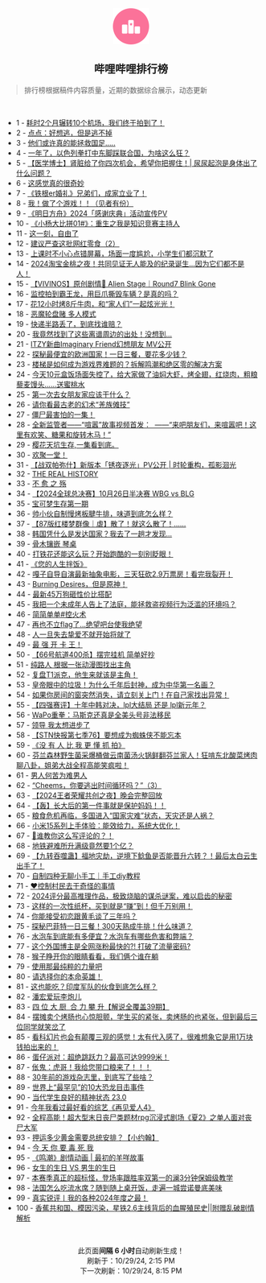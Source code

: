 <div align="center">
    <img src="./assets/icon_rank.png" alt="logo" />
    <h2>哔哩哔哩排行榜</h>
</div>

> 排行榜根据稿件内容质量，近期的数据综合展示，动态更新

<br />

<ul><li><span>1 - <a href=https://www.bilibili.com/BV1fVySYpEtH>耗时2个月辗转10个机场，我们终于拍到了！</a></span></li><li><span>2 - <a href=https://www.bilibili.com/BV1FK1hYgE8g>点点：好想逃，但是逃不掉</a></span></li><li><span>3 - <a href=https://www.bilibili.com/BV1ngySYxEJx>他们或许真的能拯救国足.....</a></span></li><li><span>4 - <a href=https://www.bilibili.com/BV1Qe1xYyE7G>一年了，以色列拳打中东脚踩联合国，为啥这么狂？</a></span></li><li><span>5 - <a href=https://www.bilibili.com/BV1xnyDYqEmA>【医学博士】肾脏给了你四次机会，希望你把握住！|&nbsp;尿尿起泡是身体出了什么问题？</a></span></li><li><span>6 - <a href=https://www.bilibili.com/BV19x1WYGEiF>这感觉真的很奇妙</a></span></li><li><span>7 - <a href=https://www.bilibili.com/BV1NU1jY5ErV>《铁根er婚礼》兄弟们，成家立业了！</a></span></li><li><span>8 - <a href=https://www.bilibili.com/BV1kzysYbE8d>我！做了个游戏！！（见者有份）</a></span></li><li><span>9 - <a href=https://www.bilibili.com/BV1Sa1WYuEo4>《明日方舟》2024「感谢庆典」活动宣传PV</a></span></li><li><span>10 - <a href=https://www.bilibili.com/BV1Kw1xYqEYg>《小杨大比拼01#》：重生之我是知识竞赛主持人</a></span></li><li><span>11 - <a href=https://www.bilibili.com/BV19sybYsEb1>这一刻，自由了</a></span></li><li><span>12 - <a href=https://www.bilibili.com/BV1vvy2YrE3L>建议严查这批网红零食（2）</a></span></li><li><span>13 - <a href=https://www.bilibili.com/BV1K414YgEUw>上课时不小心点错屏幕，场面一度尴尬，小学生们都沉默了</a></span></li><li><span>14 - <a href=https://www.bilibili.com/BV1rYyXYTEkS>2024淘宝金桃之夜！共同见证无人能及的纪录诞生…因为它们都不是人！</a></span></li><li><span>15 - <a href=https://www.bilibili.com/BV1wPySY8E6i>【VIVINOS】原创剧情🌠&nbsp;Alien&nbsp;Stage｜Round7&nbsp;Blink&nbsp;Gone</a></span></li><li><span>16 - <a href=https://www.bilibili.com/BV1mYySYzEQt>监控拍到霸王龙，用巨爪撕毁车辆？是真的吗？</a></span></li><li><span>17 - <a href=https://www.bilibili.com/BV1L31MYqEJp>花12小时烤8斤牛肉，和“家人们”一起炫光光！</a></span></li><li><span>18 - <a href=https://www.bilibili.com/BV1mi1WYvEBT>恶魔轮盘赌&nbsp;多人模式</a></span></li><li><span>19 - <a href=https://www.bilibili.com/BV15ByUY7ECf>快递半路丢了，到底找谁赔？</a></span></li><li><span>20 - <a href=https://www.bilibili.com/BV1ns1nYjEeb>我竟然找到了这些离谱周边的出处！没想到...</a></span></li><li><span>21 - <a href=https://www.bilibili.com/BV1q81uYVEUJ>ITZY新曲Imaginary&nbsp;Friend幻想朋友&nbsp;MV公开</a></span></li><li><span>22 - <a href=https://www.bilibili.com/BV1ZDymYJE4Y>探秘最便宜的欧洲国家！一日三餐，要花多少钱？</a></span></li><li><span>23 - <a href=https://www.bilibili.com/BV1rQ1xYAEtD>楼梯是如何成为游戏界难题的？拆解鸣潮和绝区零的解决方案</a></span></li><li><span>24 - <a href=https://www.bilibili.com/BV1Gx1WYVEnU>今天10元盒饭场面失控了，给大家做了油焖大虾，烤全翅，红烧肉，粗粮藜麦馒头……送蜜桃水</a></span></li><li><span>25 - <a href=https://www.bilibili.com/BV1LM14YpE8a>第一次去女朋友家应该干什么？</a></span></li><li><span>26 - <a href=https://www.bilibili.com/BV1PTyQYKEnM>请你看最古老的幻术“羌族傩技”</a></span></li><li><span>27 - <a href=https://www.bilibili.com/BV1zD1HY7EEC>僵尸最害怕的一集！</a></span></li><li><span>28 - <a href=https://www.bilibili.com/BV1KoyUYNEbe>全新监管者——“喧嚣”故事视频首发：&nbsp;&nbsp;——“来吧朋友们，来喧嚣吧！这里有欢笑、糖果和旋转木马！”</a></span></li><li><span>29 - <a href=https://www.bilibili.com/BV1TaymYYE4e>樱花天坑生存,一集看到底。</a></span></li><li><span>30 - <a href=https://www.bilibili.com/BV1CR1TYEELj>欢聚一堂！</a></span></li><li><span>31 - <a href=https://www.bilibili.com/BV1SdyDYCELL>【战双帕弥什】新版本「锈夜逐光」PV公开&nbsp;|&nbsp;时轮重构，孤影洄光</a></span></li><li><span>32 - <a href=https://www.bilibili.com/BV1h514Y7EWd>THE&nbsp;REAL&nbsp;HISTORY</a></span></li><li><span>33 - <a href=https://www.bilibili.com/BV1KRyUYiEQx>不&nbsp;愈&nbsp;之&nbsp;殇</a></span></li><li><span>34 - <a href=https://www.bilibili.com/BV1Tf1sYzEFM>【2024全球总决赛】10月26日半决赛&nbsp;WBG&nbsp;vs&nbsp;BLG</a></span></li><li><span>35 - <a href=https://www.bilibili.com/BV1Q81WYzE7b>宝可梦生存第一期</a></span></li><li><span>36 - <a href=https://www.bilibili.com/BV1Bd1WYQEcZ>帅小伙自制慢烤板腱牛排，味道到底怎么样？</a></span></li><li><span>37 - <a href=https://www.bilibili.com/BV1Kzy6YyEnE>【87版红楼梦群像｜虐】散了！就这么散了！……</a></span></li><li><span>38 - <a href=https://www.bilibili.com/BV1sJyUY8ECj>韩国凭什么是发达国家？我去了一趟才发现...</a></span></li><li><span>39 - <a href=https://www.bilibili.com/BV1sP1xYKEZL>骨木镶嵌&nbsp;琴桌</a></span></li><li><span>40 - <a href=https://www.bilibili.com/BV1rmySYFEU5>打铁花还能这么玩？开始跑酷的一刻别眨眼！</a></span></li><li><span>41 - <a href=https://www.bilibili.com/BV111yQYuEbG>《您的人生拌饭》</a></span></li><li><span>42 - <a href=https://www.bilibili.com/BV1h81WY6Eq8>嘎子自导自演最新抽象电影，三天狂砍2.9万票房！看完我裂开！</a></span></li><li><span>43 - <a href=https://www.bilibili.com/BV1ae1jY9EvV>Burning&nbsp;Desires，但是原神！</a></span></li><li><span>44 - <a href=https://www.bilibili.com/BV1CW1pYREyp>最新45万狗砸性价比搭配</a></span></li><li><span>45 - <a href=https://www.bilibili.com/BV1oVySYpEU2>我把一个未成年人告上了法庭，能拯救盗视频行为泛滥的环境吗？</a></span></li><li><span>46 - <a href=https://www.bilibili.com/BV1xW14Y3EZS>简简单单#控火术</a></span></li><li><span>47 - <a href=https://www.bilibili.com/BV1qwyXYbEdJ>再也不立flag了...绝望吧台使我绝望</a></span></li><li><span>48 - <a href=https://www.bilibili.com/BV1W814YTEKp>人一旦失去挚爱不就开始将就了</a></span></li><li><span>49 - <a href=https://www.bilibili.com/BV11pyDYKEyq>最&nbsp;强&nbsp;开&nbsp;卡&nbsp;王！</a></span></li><li><span>50 - <a href=https://www.bilibili.com/BV1uh1gYaEjW>【66号航道400杀】摆完挂机&nbsp;简单好抄</a></span></li><li><span>51 - <a href=https://www.bilibili.com/BV1eu14YDE1w>纯路人&nbsp;根据一张动漫图找出主角</a></span></li><li><span>52 - <a href=https://www.bilibili.com/BV1f91GYWEeq>复盘T1派克，他生来就该是主角！</a></span></li><li><span>53 - <a href=https://www.bilibili.com/BV1nx1nY1E6h>皇帝眼中的垃圾！为什么千年后封神，成为中华第一名画？</a></span></li><li><span>54 - <a href=https://www.bilibili.com/BV1jVymY1EX1>如果你房间的窗突然消失，请立刻关上门！在自己家找出异常！</a></span></li><li><span>55 - <a href=https://www.bilibili.com/BV1tF15YuEeq>【四强赛评】十年中韩对决，lpl大结局&nbsp;还是&nbsp;lpl新元年？</a></span></li><li><span>56 - <a href=https://www.bilibili.com/BV1551MYvEjB>WaPo重拳：马斯克还真是全美头号非法移民</a></span></li><li><span>57 - <a href=https://www.bilibili.com/BV1fmymYHEZy>领导&nbsp;我太想进步了</a></span></li><li><span>58 - <a href=https://www.bilibili.com/BV1781aYkExb>【STN快报第七季76】要想成为蜘蛛侠不能忘本</a></span></li><li><span>59 - <a href=https://www.bilibili.com/BV1sq1YYdEXh>《没&nbsp;有&nbsp;人&nbsp;比&nbsp;我&nbsp;更&nbsp;懂&nbsp;抓&nbsp;拍》</a></span></li><li><span>60 - <a href=https://www.bilibili.com/BV1iw1sYmEVz>芬兰森林野生菌采爆桶做云南菌汤火锅鲜翻芬兰家人！狂啃东北酸菜烤肉聊八卦，姐弟大战全程高能笑疯啦！</a></span></li><li><span>61 - <a href=https://www.bilibili.com/BV1gd14YJEZ3>男人何苦为难男人</a></span></li><li><span>62 - <a href=https://www.bilibili.com/BV1aT1sY5EQL>“Cheems，你要逃出时间循环吗？”（3）</a></span></li><li><span>63 - <a href=https://www.bilibili.com/BV1En1jYYEsC>【2024王者荣耀共创之夜】晚会完整回放</a></span></li><li><span>64 - <a href=https://www.bilibili.com/BV11y1WYFEcf>【轰】长大后的第一件事就是保护妈妈！！</a></span></li><li><span>65 - <a href=https://www.bilibili.com/BV1Amy6YuE5Q>粮食危机再临，多国进入“国家灾难”状态，天灾还是人祸？</a></span></li><li><span>66 - <a href=https://www.bilibili.com/BV1WWyDYvEr8>小米15系列上手体验：能效给力，系统大优化！</a></span></li><li><span>67 - <a href=https://www.bilibili.com/BV1er1pYVEk8>👊谁教你这么写评论的？！</a></span></li><li><span>68 - <a href=https://www.bilibili.com/BV1yk1WYhERm>地铁避难所升满级竟然要1个亿？</a></span></li><li><span>69 - <a href=https://www.bilibili.com/BV1wb1sYcEoF>【九转吞噬蛊】福地灾劫，逆境下鲶鱼是否能晋升六转？！最后太白云生出手了！</a></span></li><li><span>70 - <a href=https://www.bilibili.com/BV1YyyUYVECt>自制四种无聊小手工｜手工diy教程</a></span></li><li><span>71 - <a href=https://www.bilibili.com/BV19syQYXEhn>❤️控制村民去干奇怪的事情</a></span></li><li><span>72 - <a href=https://www.bilibili.com/BV16Qy7YTEfc>2024评分最高推理作品，极致烧脑的谋杀谜案，难以启齿的秘密</a></span></li><li><span>73 - <a href=https://www.bilibili.com/BV1RzyUYyEWc>这样的一次性纸杯，买到就是“赚”到！但千万别用！</a></span></li><li><span>74 - <a href=https://www.bilibili.com/BV1Zn1xYWEqM>你能接受初恋跟黄毛谈了三年吗？</a></span></li><li><span>75 - <a href=https://www.bilibili.com/BV19Ly1YvECw>探秘巴菲特一日三餐！300天熟成牛排！什么味道？</a></span></li><li><span>76 - <a href=https://www.bilibili.com/BV14a1hYHES7>水泡车到底能有多便宜？水泡车有哪些危害和弊端？</a></span></li><li><span>77 - <a href=https://www.bilibili.com/BV19kyUYyESo>这个外国博主是全网涨粉最快的?!&nbsp;打破了流量密码?</a></span></li><li><span>78 - <a href=https://www.bilibili.com/BV12C1xYBERM>猴子睁开你的眼睛看看，我们俩个谁在躺</a></span></li><li><span>79 - <a href=https://www.bilibili.com/BV1yuyhYVEhG>使用那最纯粹的力量吧</a></span></li><li><span>80 - <a href=https://www.bilibili.com/BV1AAySYcE7J>请选择你的本命英雄！</a></span></li><li><span>81 - <a href=https://www.bilibili.com/BV1Gu1PYpEbp>这也能吃？印度军队的伙食到底怎么样？</a></span></li><li><span>82 - <a href=https://www.bilibili.com/BV1wMyQYvEpZ>潘宏爱玩李炮儿</a></span></li><li><span>83 - <a href=https://www.bilibili.com/BV1wQ15YvEJm>四&nbsp;位&nbsp;大&nbsp;厨&nbsp;&nbsp;合&nbsp;力&nbsp;攀&nbsp;升【解说全覆盖39期】</a></span></li><li><span>84 - <a href=https://www.bilibili.com/BV12dyZYoEbo>摆摊卖个烤肠也心惊胆颤，学生买的紧张，卖烤肠的也紧张，但到最后三位同学就笑岔了</a></span></li><li><span>85 - <a href=https://www.bilibili.com/BV1G514YEEtS>看科幻片也会有颠覆三观的感觉！太有代入感了，很难想象它是用1万块钱拍出来的！</a></span></li><li><span>86 - <a href=https://www.bilibili.com/BV1JY1pYUEPd>蛋仔派对：超绝跳跃力？最高可达9999米！</a></span></li><li><span>87 - <a href=https://www.bilibili.com/BV1Q1yUYkEb1>伥鬼：虎哥！我给您带口粮来了！！！</a></span></li><li><span>88 - <a href=https://www.bilibili.com/BV15Wy6YREKJ>30年前的游戏杂志里，到底写了些啥？</a></span></li><li><span>89 - <a href=https://www.bilibili.com/BV1DQyzY2ERB>世界上“最罕见”的10大恐龙目击事件</a></span></li><li><span>90 - <a href=https://www.bilibili.com/BV1Z71WYmETW>当代学生良好的精神状态&nbsp;23.0</a></span></li><li><span>91 - <a href=https://www.bilibili.com/BV1Yj1hYaE7m>今年我看过最好看的综艺《再见爱人4》</a></span></li><li><span>92 - <a href=https://www.bilibili.com/BV1Yry2YqEPQ>全程高能！超大型末日丧尸类题材rpg沉浸式剧场《夏2》之单人面对丧尸大军</a></span></li><li><span>93 - <a href=https://www.bilibili.com/BV1boyzYVEge>押运多少黄金需要总统安排？【小约翰】</a></span></li><li><span>94 - <a href=https://www.bilibili.com/BV17vyUYJEHp>今&nbsp;天&nbsp;你&nbsp;要&nbsp;毒&nbsp;死&nbsp;我</a></span></li><li><span>95 - <a href=https://www.bilibili.com/BV1QKyUYuEa8>《鸣潮》剧情动画&nbsp;|&nbsp;最初的羊咩故事</a></span></li><li><span>96 - <a href=https://www.bilibili.com/BV1zayUYHEJk>女生的生日&nbsp;VS&nbsp;男生的生日</a></span></li><li><span>97 - <a href=https://www.bilibili.com/BV13D1pYTENa>本赛季真正的超标怪，登场率跟胜率双第一的澜3分钟保姆级教学</a></span></li><li><span>98 - <a href=https://www.bilibili.com/BV1Yu14YDEmi>法国怎么吃流水席？随到随上桌开饭，走遍一城尝诺曼底美味</a></span></li><li><span>99 - <a href=https://www.bilibili.com/BV1KG1uYdEcX>真实锐评丨我的各种2024年度之最！</a></span></li><li><span>100 - <a href=https://www.bilibili.com/BV1wJ18YrEzY>香蕉共和国、模因污染，星铁2.6主线背后的血腥殖民史||附赠乱破剧情解析</a></span></li></ul>

<br />

<p align=center>此页面<strong>间隔 6 小时</strong>自动刷新生成！<br>刷新于：10/29/24, 2:15 PM<br>下一次刷新：10/29/24, 8:15 PM</p>